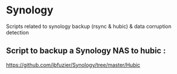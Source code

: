 Synology
========

Scripts related to synology backup (rsync &amp; hubic) &amp; data corruption detection 


## Script to backup a Synology NAS to hubic : 
https://github.com/jbfuzier/Synology/tree/master/Hubic
